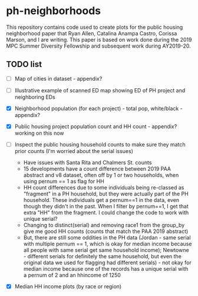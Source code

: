 # ph-neighborhoods
This repository contains code used to create plots for the public housing neighborhood paper
that Ryan Allen, Catalina Anampa Castro, Corissa Marson, and I are writing. This paper is 
based on work done during the 2019 MPC Summer Diversity Fellowship and subsequent work
during AY2019-20.

## TODO list
- [ ] Map of cities in dataset - appendix?
- [ ] Illustrative example of scanned ED map showing ED of PH project and neighboring EDs
- [X] Neighborhood population (for each project) - total pop, white/black - appendix?
- [X] Public housing project population count and HH count - appendix? working on this now
- [ ] Inspect the public housing household counts to make sure they match prior counts (I'm worried about the serial issues)
  - Have issues with Santa Rita and Chalmers St. counts
  - 15 developments have a count difference between 2019 PAA abstract and v8 dataset, often off by 1 or two households, when using pernum == 1 as flag for HH 
  - HH count differences due to some individuals being re-classed as "fragment" in a PH household, but they were actually part of the PH household. These individuals get a pernum==1 in the data, even though they didn't in the past. When I filter by pernum==1, I get that extra "HH" from the fragment. I could change the code to work with unique serial? 
  - Changing to distinct(serial) and removing race1 from the group_by give me good HH counts (counts that match the PAA 2019 abstract)
  - But, there are still some oddities in the PH data (Jordan - same serial with multiple pernum == 1, which is okay for median income because all people with same serial get same household income); Newtowne - different serials for definitely the same household, but even the original data we used for flagging had different serials) - not okay for median income because one of the records has a unique serial with a pernum of 2 and an hhincome of 1250 
  
- [X] Median HH income plots (by race or region)
